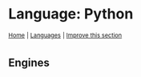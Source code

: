 # Language: Python
<sup>[Home](../index.md)</sup>
<sup> \| [Languages](./index.md)</sup>
<sup> \| [Improve this section](https://github.com/rbuckton/regexp-features/edit/main/src/src/languages/python.md)</sup>
<!--
'name' sources:
  - [](../src/languages/python.md)
-->


## Engines



[Anchors]: ../features/anchors.md
[Anchor]: ../features/anchors.md
[Buffer Boundaries]: ../features/buffer-boundaries.md
[Buffer Boundary]: ../features/buffer-boundaries.md
[Word Boundaries]: ../features/word-boundaries.md
[Word Boundary]: ../features/word-boundaries.md
[Text Segment Boundaries]: ../features/text-segment-boundaries.md
[Text Segment Boundary]: ../features/text-segment-boundaries.md
[Continuation Escape]: ../features/continuation-escape.md
[Alternatives]: ../features/alternatives.md
[Alternative]: ../features/alternatives.md
[Wildcard]: ../features/wildcard.md
[Wildcards]: ../features/wildcard.md
[Character Classes]: ../features/character-classes.md
[Character Class]: ../features/character-classes.md
[Posix Character Classes]: ../features/posix-character-classes.md
[Posix Character Class]: ../features/posix-character-classes.md
[Negated Posix Character Classes]: ../features/negated-posix-character-classes.md
[Negated Posix Character Class]: ../features/negated-posix-character-classes.md
[Collating Elements]: ../features/collating-elements.md
[Collating Element]: ../features/collating-elements.md
[Equivalence Classes]: ../features/equivalence-classes.md
[Equivalence Class]: ../features/equivalence-classes.md
[Character Class Escapes]: ../features/character-class-escapes.md
[Character Class Escape]: ../features/character-class-escapes.md
[Line Endings Escape]: ../features/line-endings-escape.md
[Character Property Escapes]: ../features/character-property-escapes.md
[Character Property Escape]: ../features/character-property-escapes.md
[Character Class Nested Set]: ../features/character-class-nested-set.md
[Character Class Nested Sets]: ../features/character-class-nested-set.md
[Character Class Intersection]: ../features/character-class-intersection.md
[Character Class Intersections]: ../features/character-class-intersection.md
[Character Class Subtraction]: ../features/character-class-subtraction.md
[Quoted Characters]: ../features/quoted-characters.md
[Quantifiers]: ../features/quantifiers.md
[Quantifier]: ../features/quantifiers.md
[Lazy Quantifiers]: ../features/lazy-quantifiers.md
[Lazy Quantifier]: ../features/lazy-quantifiers.md
[Possessive Quantifiers]: ../features/possessive-quantifiers.md
[Possessive Quantifier]: ../features/possessive-quantifiers.md
[Capturing Groups]: ../features/capturing-groups.md
[Capturing Group]: ../features/capturing-groups.md
[Capture Groups]: ../features/capturing-groups.md
[Capture Group]: ../features/capturing-groups.md
[Named Capturing Groups]: ../features/named-capturing-groups.md
[Named Capturing Group]: ../features/named-capturing-groups.md
[Named Capture Groups]: ../features/named-capturing-groups.md
[Named Capture Group]: ../features/named-capturing-groups.md
[Non-Capturing Groups]: ../features/non-capturing-groups.md
[Non-Capturing group]: ../features/non-capturing-groups.md
[Backreferences]: ../features/backreferences.md
[Backreference]: ../features/backreferences.md
[Comments]: ../features/comments.md
[Comment]: ../features/comments.md
[Line Comments]: ../features/line-comments.md
[Line Comment]: ../features/line-comments.md
[x-mode Comments]: ../features/line-comments.md
[x-mode Comment]: ../features/line-comments.md
[Modifiers]: ../features/modifiers.md
[Modifier]: ../features/modifiers.md
[Branch Reset]: ../features/branch-reset.md
[Lookahead]: ../features/lookahead.md
[Lookbehind]: ../features/lookbehind.md
[Non-Backtracking Expressions]: ../features/non-backtracking-expressions.md
[Non-Backtracking Expression]: ../features/non-backtracking-expressions.md
[Recursion]: ../features/recursion.md
[Recursive Expression]: ../features/recursion.md
[Conditional Expressions]: ../features/conditional-expressions.md
[Conditional Expression]: ../features/conditional-expressions.md
[Subroutines]: ../features/subroutines.md
[Subroutine]: ../features/subroutines.md
[Callouts]: ../features/callouts.md
[Callout]: ../features/callouts.md
[Flags]: ../features/flags.md
[Flag]: ../features/flags.md
[RegExp Flags]: ../features/flags.md
[RegExp Flag]: ../features/flags.md


[article:Anchors]: ../features/anchors.md
[article:Buffer Boundaries]: ../features/buffer-boundaries.md
[article:Word Boundaries]: ../features/word-boundaries.md
[article:Text Segment Boundaries]: ../features/text-segment-boundaries.md
[article:Continuation Escape]: ../features/continuation-escape.md
[article:Alternatives]: ../features/alternatives.md
[article:Wildcard]: ../features/wildcard.md
[article:Character Classes]: ../features/character-classes.md
[article:Posix Character Classes]: ../features/posix-character-classes.md
[article:Negated Posix Character Classes]: ../features/negated-posix-character-classes.md
[article:Collating Elements]: ../features/collating-elements.md
[article:Equivalence Classes]: ../features/equivalence-classes.md
[article:Character Class Escapes]: ../features/character-class-escapes.md
[article:Line Endings Escape]: ../features/line-endings-escape.md
[article:Character Property Escapes]: ../features/character-property-escapes.md
[article:Character Class Nested Set]: ../features/character-class-nested-set.md
[article:Character Class Intersection]: ../features/character-class-intersection.md
[article:Character Class Subtraction]: ../features/character-class-subtraction.md
[article:Quoted Characters]: ../features/quoted-characters.md
[article:Quantifiers]: ../features/quantifiers.md
[article:Lazy Quantifiers]: ../features/lazy-quantifiers.md
[article:Possessive Quantifiers]: ../features/possessive-quantifiers.md
[article:Capturing Groups]: ../features/capturing-groups.md
[article:Named Capturing Groups]: ../features/named-capturing-groups.md
[article:Non-Capturing Groups]: ../features/non-capturing-groups.md
[article:Backreferences]: ../features/backreferences.md
[article:Comments]: ../features/comments.md
[article:Line Comments]: ../features/line-comments.md
[article:Modifiers]: ../features/modifiers.md
[article:Branch Reset]: ../features/branch-reset.md
[article:Lookahead]: ../features/lookahead.md
[article:Lookbehind]: ../features/lookbehind.md
[article:Non-Backtracking Expressions]: ../features/non-backtracking-expressions.md
[article:Recursion]: ../features/recursion.md
[article:Conditional Expressions]: ../features/conditional-expressions.md
[article:Subroutines]: ../features/subroutines.md
[article:Callouts]: ../features/callouts.md
[article:Flags]: ../features/flags.md

[Reference]: #


[C++]: cpp.md
[C#]: csharp.md
[D]: d.md
[ECMAScript]: ecmascript.md
[F#]: fsharp.md
[Haskell]: haskell.md
[Java]: java.md
[Julia]: julia.md
[Lua]: lua.md
[Object Pascal]: object-pascal.md
[Perl]: perl.md
[Python]: python.md
[Ruby]: ruby.md
[Rust]: rust.md
[Tcl]: tcl.md
[VB.net]: vbnet.md
[C]: c.md